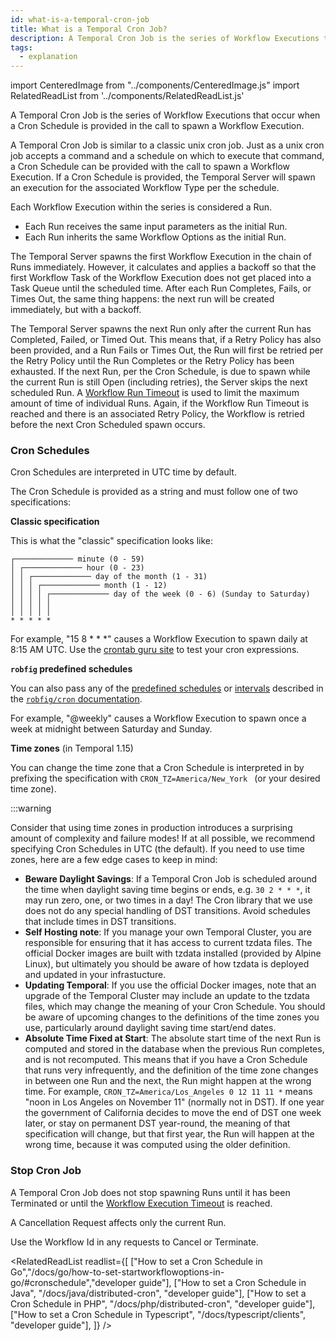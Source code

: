 ```yaml
---
id: what-is-a-temporal-cron-job
title: What is a Temporal Cron Job?
description: A Temporal Cron Job is the series of Workflow Executions that occur when a Cron Schedule is provided in the call to spawn a Workflow Execution.
tags:
  - explanation
---
```


import CenteredImage from "../components/CenteredImage.js"
import RelatedReadList from '../components/RelatedReadList.js'

A Temporal Cron Job is the series of Workflow Executions that occur when a Cron Schedule is provided in the call to spawn a Workflow Execution.

<CenteredImage
imagePath="/diagrams/temporal-cron-job.svg"
imageSize="100"
title="Temporal Cron Job timeline"
/>

A Temporal Cron Job is similar to a classic unix cron job.
Just as a unix cron job accepts a command and a schedule on which to execute that command, a Cron Schedule can be provided with the call to spawn a Workflow Execution.
If a Cron Schedule is provided, the Temporal Server will spawn an execution for the associated Workflow Type per the schedule.

Each Workflow Execution within the series is considered a Run.

- Each Run receives the same input parameters as the initial Run.
- Each Run inherits the same Workflow Options as the initial Run.

The Temporal Server spawns the first Workflow Execution in the chain of Runs immediately.
However, it calculates and applies a backoff so that the first Workflow Task of the Workflow Execution does not get placed into a Task Queue until the scheduled time.
After each Run Completes, Fails, or Times Out, the same thing happens: the next run will be created immediately, but with a backoff.

The Temporal Server spawns the next Run only after the current Run has Completed, Failed, or Timed Out.
This means that, if a Retry Policy has also been provided, and a Run Fails or Times Out, the Run will first be retried per the Retry Policy until the Run Completes or the Retry Policy has been exhausted.
If the next Run, per the Cron Schedule, is due to spawn while the current Run is still Open (including retries), the Server skips the next scheduled Run.
A [Workflow Run Timeout](/docs/content/what-is-a-workflow-run-timeout) is used to limit the maximum amount of time of individual Runs.
Again, if the Workflow Run Timeout is reached and there is an associated Retry Policy, the Workflow is retried before the next Cron Scheduled spawn occurs.

<CenteredImage
imagePath="/diagrams/temporal-cron-job-failure-with-retry.svg"
imageSize="100"
title="Temporal Cron Job Run Failure with a Retry Policy"
/>

### Cron Schedules

Cron Schedules are interpreted in UTC time by default.

The Cron Schedule is provided as a string and must follow one of two specifications:

**Classic specification**

This is what the "classic" specification looks like:

```
┌───────────── minute (0 - 59)
│ ┌───────────── hour (0 - 23)
│ │ ┌───────────── day of the month (1 - 31)
│ │ │ ┌───────────── month (1 - 12)
│ │ │ │ ┌───────────── day of the week (0 - 6) (Sunday to Saturday)
│ │ │ │ │
│ │ │ │ │
* * * * *
```

For example, "15 8 \* \* \*" causes a Workflow Execution to spawn daily at 8:15 AM UTC.
Use the [crontab guru site](https://crontab.guru/) to test your cron expressions.

**`robfig` predefined schedules**

You can also pass any of the [predefined schedules](https://pkg.go.dev/github.com/robfig/cron/v3#hdr-Predefined_schedules) or [intervals](https://pkg.go.dev/github.com/robfig/cron/v3#hdr-Intervals) described in the [`robfig/cron` documentation](https://pkg.go.dev/github.com/robfig/cron/v3).

For example, "@weekly" causes a Workflow Execution to spawn once a week at midnight between Saturday and Sunday.

**Time zones** (in Temporal 1.15)

You can change the time zone that a Cron Schedule is interpreted in by prefixing the specification with `CRON_TZ=America/New_York ` (or your desired time zone).

:::warning

Consider that using time zones in production introduces a surprising amount of complexity and failure modes!
If at all possible, we recommend specifying Cron Schedules in UTC (the default).
If you need to use time zones, here are a few edge cases to keep in mind:

- **Beware Daylight Savings**: If a Temporal Cron Job is scheduled around the time when daylight saving time begins or ends, e.g. `30 2 * * *`, it may run zero, one, or two times in a day! The Cron library that we use does not do any special handling of DST transitions. Avoid schedules that include times in DST transitions.
- **Self Hosting note**: If you manage your own Temporal Cluster, you are responsible for ensuring that it has access to current tzdata files. The official Docker images are built with tzdata installed (provided by Alpine Linux), but ultimately you should be aware of how tzdata is deployed and updated in your infrastucture.
- **Updating Temporal**: If you use the official Docker images, note that an upgrade of the Temporal Cluster may include an update to the tzdata files, which may change the meaning of your Cron Schedule. You should be aware of upcoming changes to the definitions of the time zones you use, particularly around daylight saving time start/end dates.
- **Absolute Time Fixed at Start**: The absolute start time of the next Run is computed and stored in the database when the previous Run completes, and is not recomputed. This means that if you have a Cron Schedule that runs very infrequently, and the definition of the time zone changes in between one Run and the next, the Run might happen at the wrong time. For example, `CRON_TZ=America/Los_Angeles 0 12 11 11 *` means "noon in Los Angeles on November 11" (normally not in DST). If one year the government of California decides to move the end of DST one week later, or stay on permanent DST year-round, the meaning of that specification will change, but that first year, the Run will happen at the wrong time, because it was computed using the older definition.

### Stop Cron Job

A Temporal Cron Job does not stop spawning Runs until it has been Terminated or until the [Workflow Execution Timeout](/docs/content/what-is-a-workflow-execution-timeout) is reached.

A Cancellation Request affects only the current Run.

Use the Workflow Id in any requests to Cancel or Terminate.

<RelatedReadList
readlist={[
["How to set a Cron Schedule in Go","/docs/go/how-to-set-startworkflowoptions-in-go/#cronschedule","developer guide"],
["How to set a Cron Schedule in Java", "/docs/java/distributed-cron", "developer guide"],
["How to set a Cron Schedule in PHP", "/docs/php/distributed-cron", "developer guide"],
["How to set a Cron Schedule in Typescript", "/docs/typescript/clients", "developer guide"],
]}
/>

